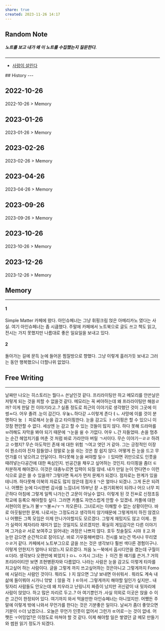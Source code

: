 ```yaml
---
share: true
created: 2023-11-26 14:17
---
```


## Random Note
##### 노트를 보고 내가 왜 이 노트를 수집했는지 질문한다.
---
<p><span><ul>
<li><a data-tooltip-position="top" aria-label="Infinity Drawer/사랑이 살린다.md" data-href="Infinity Drawer/사랑이 살린다.md" href="Infinity Drawer/사랑이 살린다.md" class="internal-link" target="_blank" rel="noopener">사랑이 살린다</a></li>
</ul></span></p>
## History
---
<h2><span><p>2022-10-26</p></span></h2><p><span><p><span alt="2022-10-26 > Memory" src="2022-10-26#Memory" class="internal-embed">2022-10-26 &gt; Memory</span></p></span></p><h2><span><p>2023-01-26</p></span></h2><p><span><p><span alt="2023-01-26 > Memory" src="2023-01-26#Memory" class="internal-embed">2023-01-26 &gt; Memory</span></p></span></p><h2><span><p>2023-02-26</p></span></h2><p><span><p><span alt="2023-02-26 > Memory" src="2023-02-26#Memory" class="internal-embed">2023-02-26 &gt; Memory</span></p></span></p><h2><span><p>2023-04-26</p></span></h2><p><span><p><span alt="2023-04-26 > Memory" src="2023-04-26#Memory" class="internal-embed">2023-04-26 &gt; Memory</span></p></span></p><h2><span><p>2023-09-26</p></span></h2><p><span><p><span alt="2023-09-26 > Memory" src="2023-09-26#Memory" class="internal-embed">2023-09-26 &gt; Memory</span></p></span></p><h2><span><p>2023-10-26</p></span></h2><p><span><p><span alt="2023-10-26 > Memory" src="2023-10-26#Memory" class="internal-embed">2023-10-26 &gt; Memory</span></p></span></p><h2><span><p>2023-12-26</p></span></h2><p><span><p><span alt="2023-12-26 > Memory" src="2023-12-26#Memory" class="internal-embed">2023-12-26 &gt; Memory</span></p></span></p>


## Memory
---
#### 1
Simple Matter 카페에 왔다.
아인슈페너는 그냥 휘핑크림 얹은 아메리카노 였다는 사실.
여기 아인슈페너는 좀 시큼했다.
주말에 카페에서 노트북으로 글도 쓰고 책도 읽고,
전시는 가지 못했지만 나름대로 좋은 일요일을 보내고 있다.

#### 2
돌아가는 길에 문득 눈에 들어온 찜질방으로 향했다.
그냥 이렇게 흘러가듯 보내고
그러는 동안 행복했으니 더할나위 없었다.



## Free Writing
---
날짜만 나오는 히스토리는 뭘다ㅗ 쓴날인것 같다. 프리라이팅만 하고 메모리를 안쓴날은저렇게 되는 것을 피할 수 없을것 같다. 메모리는 꼭 써야하는데 왜 프라라이팅만 해씅ㄹ까? 이게 한달 전 이야기라고..? 실픙 정도로 최근의 이야기로 생각했던 것이 그곳에 이썽ㅆ다. 어우 졸려 .눈이 감긴다. 우놎ㄴ하다갇 ㅗ이렇게 존다ㅕㄴ 사망에 이를 것이 분명하다
눙 ㅣ 피로해서 눈을 감고 타이핑한다. 눈을 감고도 ㅏㅇ이핑은 할 수 있으니 이것참 편안할 수 없다. 세상엔 눈 감고 할 수 있는 것들이 많지 않다. 하다 못해 드라마를 ㅂ려해도 자막을 봐야 되기 때문에 ㄱ눈을 쉴 수 가없다. 어우 ㄴ간 자들었따. 손을 멈추는 순간 헤엄치기를 머춘 것 처럼 바로 가라안아 버릴 ㄱ서이다. 무슨 이야기ㅡㄹㄹ 하려고 ㅇ했지? 무슨 아도적인 존재 에 대한 위험 ㄱ여고 엿던 거 같아. 그는 긍정적인 이장이 뭔소리야 진자 잠들었나
정말로 눈을 쉬는 것은 참 쉽지 않다. 어떻게 든 눈을 드고 무언가를 더 넣으려고 안달이다. 하다못해 눈을 써야할 일ㅇ ㅣ있따면 귀만으로도 인풋을 때려넣는다공간에 대한 욕심인지. 빈공간을 채우고 싶어하는 것인지. 타이핑을 좀더 ㅌ차분하게 해야겠다. 이것은 대충누르면 입력이 되질 않네. 내가 만일 눈이 먼다면ㅇ 이런식으로 글은 쓸 수 있을까? 그렇다면 독서가 먼저 문제가 되겠다. 점자로는 한계가 있을테니까. 하다못해 이북의 자료도 많지 않은데 점자ㅐㄱ은 얼마나 되겠나. 그게 돈은 되려나. 어쨌든 눈에 다시한번 감사를 느낌녀서
15부난 잗 ㅗ원기회복이 되려나 어으 너무 피곤하다 아침에 그렇게 일찍 나가는건 고문이 아닐수 없다. 이렇게 된 것 진ㅉ로 신정초등학교에 등록으 해야할듯 싶다. 그러면 카풀도 자연스럽게 안할 수 있겠네. 카풀에 대한 서현이의 분노가 불ㅜㄱ불ㅆ/ㅜㄱ 차오른다. 그녀로서는 이해할 수 없는 상황이란다. 바로 아웃될만한 문제. 나로서는 그정도라고 생각하지 않기때문에 그렇게까지 하진 않겠으나 어쨌든 그쪽 모임은 이제 안나가야할지도 모르겠다. 그렇게 재밌지도 않고 이제.. 뭔가 실력이 제자리라 재미가 없는 것일지도 모르겠지만. 확실히 게임감각은 다른 이야기며 그거승ㄹ 서로 보여주고 읽어내는 과정은 나쁘지 않다. 호두 칫솔질도 시먀 ㅐ고.와 눈만 감으면 순간적으로 잠이드낟. 바로 기우뚱해버렸다. 전시를 보는건 역시나 무리였ㅇㄹ거 같다. 
카페에서 노트부그으로 글을 쓰는 것은 생각보다 훨씬 색다른 경험이구나. 이렇게 안한지가 얼마나 되었느지 모르겠다. 처음 노ㅡ북에서 옵시디언을 켰는데 구월이 ㄸ더라. 생각보다 오랜만에 뵈었지ㅏㅁㄴ ㅇ겨시 그녀는 ㅏ 이건 뭔 얘기를 쓴거..? 거의 프리라이티안 보면 조현병환자와 다름없다. 
나라는 사람은 눈을 감고도 이렇게 타자를 치고싶어 하는 사람이다. 글을 그렇게 까지 쓰고싶어하는 것은아니고 그렇게까지 Fomo에 시달리는 사람인 것이다. 뭐라도 ㅏ지 않으면 그냥 보내면 아쉬워서 . 뭐라도 계속 내삶에 들이붜야 시가니 앆밪 ㅣ않을 걱 ㅏㅌ아서 .그렇게까지 해야할 일인가 싶지만.. 
내 뒷자리 사람들도 안오는데 왜 치우라고 난링니지 짜증이 났지만 귀신같이 내 뒷자리에 사람이 앉았다. 하고 많은 자리르 두고..? 아 여기뿐인가 .사실 의외로 이곳은 앉을 수 이쓴 고간이 한정되어 있다. 여기까지 와서 먹을만한 아인슈페너는 아니었지만. 어쨌든 주말에 이렇게 밖에 나와서 무언가를 한다는 것은 기분좋은 일이다. 날씨가 좀더 좋앗으면 기분이 ㅇ더 났겠으나.. 오늘은 무언가 인풋이 없어서 그런가 ㄸ어로ㅡ는 것이 없네. 어쨋든 ㅜ어밍업?은 이정도로 마쳐야 할 것 같다.
이제 해야할 일은 쌓였던 글 메모 만들기와 썸원 읽기 정도가 되겠다.


